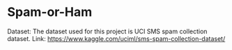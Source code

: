 # Spam-or-Ham
Dataset: The dataset used for this project is UCI SMS spam collection dataset. 
          Link: https://www.kaggle.com/uciml/sms-spam-collection-dataset/
          

